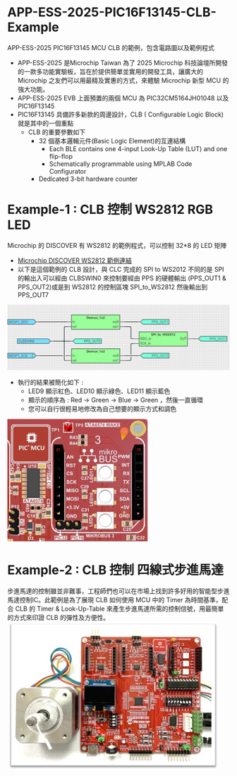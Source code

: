 # APP-ESS-2025-PIC16F13145-CLB-Example
APP-ESS-2025 PIC16F13145 MCU CLB 的範例，包含電路圖以及範例程式
* APP-ESS-2025 是Microchip Taiwan 為了 2025 Microchip 科技論壇所開發的一款多功能實驗板，旨在於提供簡單並實用的開發工具，讓廣大的 Microchip 之友們可以用最精及實惠的方式，來體驗 Microchip 新型 MCU 的強大功能。
* APP-ESS-2025 EVB 上面預置的兩個 MCU 為 PIC32CM5164JH01048 以及 PIC16F13145
* PIC16F13145 具備許多新款的周邊設計，CLB ( Configurable Logic Block) 就是其中的一個重點
  * CLB 的重要參數如下
    * 32 個基本邏輯元件(Basic Logic Element)的互連結構
      *  Each BLE contains one 4-input Look-Up Table (LUT) and one flip-flop
      *  Schematically programmable using MPLAB Code Configurator
    * Dedicated 3-bit hardware counter
#  Example-1 : CLB 控制 WS2812 RGB LED
Microchip 的 DISCOVER 有 WS2812 的範例程式，可以控制 32*8 的 LED 矩陣
* [Microchip DISCOVER WS2812 範例連結](https://mplab-discover.microchip.com/v2/item/com.microchip.code.examples/com.microchip.ide.project/com.microchip.subcategories.modules-and-peripherals.communication.spi/com.microchip.mcu8.mplabx.project.pic16f13145-spi-ws2812-mplab-mcc/1.2.0?view=about&dsl=CLB)
* 以下是這個範例的 CLB 設計，與 CLC 完成的 SPI to WS2012 不同的是 SPI 的輸出入可以經由 CLBSWIN0 來控制要經由 PPS 的硬體輸出 (PPS_OUT1 & PPS_OUT2)或是到 WS2812 的控制區塊 SPI_to_WS2812 然後輸出到 PPS_OUT7
<img src="https://github.com/CalvinHoMicrochip/APP-ESS-2025-PIC16F13145-CLB-Example/blob/main/CLB_WS2812_32x8_DISCOVER.png" width="640px">

* 執行的結果被簡化如下 :
  * LED9 顯示紅色、LED10 顯示綠色、LED11 顯示藍色
  * 顯示的順序為 : Red -> Green -> Blue -> Green ，然後一直循環
  * 您可以自行很輕易地修改為自己想要的顯示方式和調色
<img src="https://github.com/CalvinHoMicrochip/APP-ESS-2025-PIC16F13145-CLB-Example/blob/main/APP_ESS2025_WS2812.jpg" width="320px">

#  Example-2 : CLB 控制 四線式步進馬達
步進馬達的控制雖並非難事，工程師們也可以在市場上找到許多好用的智能型步進馬達控制IC。此範例是為了展現 CLB 如何使用 MCU 中的 Timer 為時間基準，配合 CLB 的 Timer & Look-Up-Table 來產生步進馬達所需的控制信號，用最簡單的方式來印證 CLB 的彈性及方便性。
<img src="https://github.com/CalvinHoMicrochip/APP-ESS-2025-PIC16F13145-CLB-Example/blob/main/APP_ESS2025_with_Motor.jpg" width="480px">
